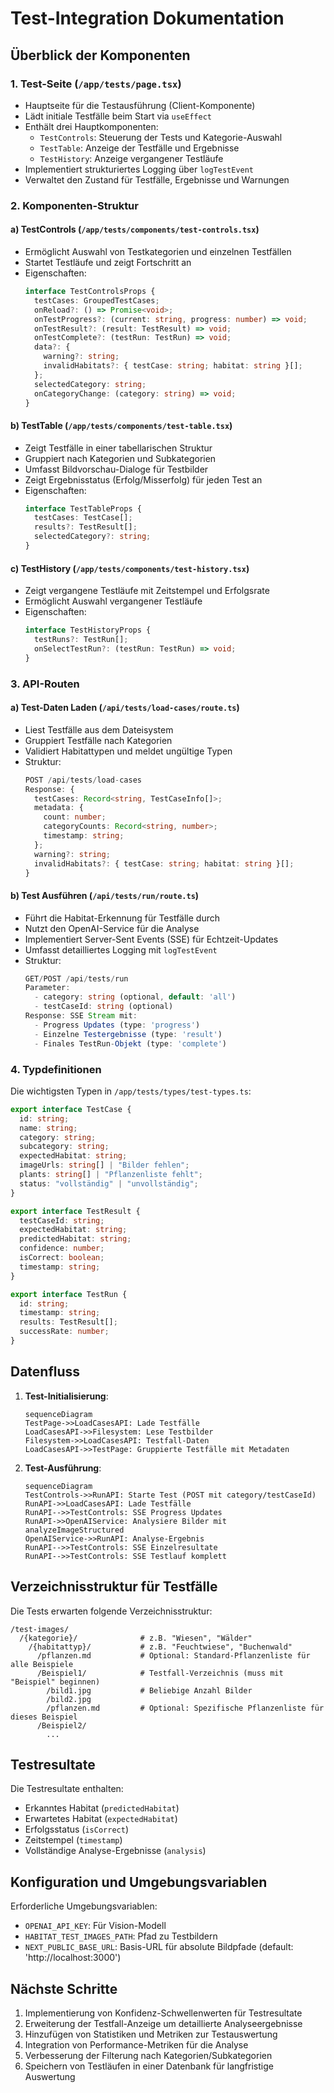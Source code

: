 # Test-Integration Dokumentation

## Überblick der Komponenten

### 1. Test-Seite (`/app/tests/page.tsx`)
- Hauptseite für die Testausführung (Client-Komponente)
- Lädt initiale Testfälle beim Start via `useEffect`
- Enthält drei Hauptkomponenten:
  - `TestControls`: Steuerung der Tests und Kategorie-Auswahl
  - `TestTable`: Anzeige der Testfälle und Ergebnisse
  - `TestHistory`: Anzeige vergangener Testläufe
- Implementiert strukturiertes Logging über `logTestEvent`
- Verwaltet den Zustand für Testfälle, Ergebnisse und Warnungen

### 2. Komponenten-Struktur

#### a) TestControls (`/app/tests/components/test-controls.tsx`)
- Ermöglicht Auswahl von Testkategorien und einzelnen Testfällen
- Startet Testläufe und zeigt Fortschritt an
- Eigenschaften:
  ```typescript
  interface TestControlsProps {
    testCases: GroupedTestCases;
    onReload?: () => Promise<void>;
    onTestProgress?: (current: string, progress: number) => void;
    onTestResult?: (result: TestResult) => void;
    onTestComplete?: (testRun: TestRun) => void;
    data?: {
      warning?: string;
      invalidHabitats?: { testCase: string; habitat: string }[];
    };
    selectedCategory: string;
    onCategoryChange: (category: string) => void;
  }
  ```

#### b) TestTable (`/app/tests/components/test-table.tsx`)
- Zeigt Testfälle in einer tabellarischen Struktur
- Gruppiert nach Kategorien und Subkategorien
- Umfasst Bildvorschau-Dialoge für Testbilder
- Zeigt Ergebnisstatus (Erfolg/Misserfolg) für jeden Test an
- Eigenschaften:
  ```typescript
  interface TestTableProps {
    testCases: TestCase[];
    results?: TestResult[];
    selectedCategory?: string;
  }
  ```

#### c) TestHistory (`/app/tests/components/test-history.tsx`)
- Zeigt vergangene Testläufe mit Zeitstempel und Erfolgsrate
- Ermöglicht Auswahl vergangener Testläufe
- Eigenschaften:
  ```typescript
  interface TestHistoryProps {
    testRuns?: TestRun[];
    onSelectTestRun?: (testRun: TestRun) => void;
  }
  ```

### 3. API-Routen

#### a) Test-Daten Laden (`/api/tests/load-cases/route.ts`)
- Liest Testfälle aus dem Dateisystem
- Gruppiert Testfälle nach Kategorien
- Validiert Habitattypen und meldet ungültige Typen
- Struktur:
  ```typescript
  POST /api/tests/load-cases
  Response: {
    testCases: Record<string, TestCaseInfo[]>;
    metadata: {
      count: number;
      categoryCounts: Record<string, number>;
      timestamp: string;
    };
    warning?: string;
    invalidHabitats?: { testCase: string; habitat: string }[];
  }
  ```

#### b) Test Ausführen (`/api/tests/run/route.ts`)
- Führt die Habitat-Erkennung für Testfälle durch
- Nutzt den OpenAI-Service für die Analyse
- Implementiert Server-Sent Events (SSE) für Echtzeit-Updates
- Umfasst detailliertes Logging mit `logTestEvent`
- Struktur:
  ```typescript
  GET/POST /api/tests/run
  Parameter:
    - category: string (optional, default: 'all')
    - testCaseId: string (optional)
  Response: SSE Stream mit:
    - Progress Updates (type: 'progress')
    - Einzelne Testergebnisse (type: 'result')
    - Finales TestRun-Objekt (type: 'complete')
  ```

### 4. Typdefinitionen

Die wichtigsten Typen in `/app/tests/types/test-types.ts`:

```typescript
export interface TestCase {
  id: string;
  name: string;
  category: string;
  subcategory: string;
  expectedHabitat: string;
  imageUrls: string[] | "Bilder fehlen";
  plants: string[] | "Pflanzenliste fehlt";
  status: "vollständig" | "unvollständig";
}

export interface TestResult {
  testCaseId: string;
  expectedHabitat: string;
  predictedHabitat: string;
  confidence: number;
  isCorrect: boolean;
  timestamp: string;
}

export interface TestRun {
  id: string;
  timestamp: string;
  results: TestResult[];
  successRate: number;
}
```

## Datenfluss

1. **Test-Initialisierung**:
   ```mermaid
   sequenceDiagram
   TestPage->>LoadCasesAPI: Lade Testfälle
   LoadCasesAPI->>Filesystem: Lese Testbilder
   Filesystem->>LoadCasesAPI: Testfall-Daten
   LoadCasesAPI->>TestPage: Gruppierte Testfälle mit Metadaten
   ```

2. **Test-Ausführung**:
   ```mermaid
   sequenceDiagram
   TestControls->>RunAPI: Starte Test (POST mit category/testCaseId)
   RunAPI->>LoadCasesAPI: Lade Testfälle
   RunAPI-->>TestControls: SSE Progress Updates
   RunAPI->>OpenAIService: Analysiere Bilder mit analyzeImageStructured
   OpenAIService->>RunAPI: Analyse-Ergebnis
   RunAPI-->>TestControls: SSE Einzelresultate
   RunAPI-->>TestControls: SSE Testlauf komplett
   ```

## Verzeichnisstruktur für Testfälle

Die Tests erwarten folgende Verzeichnisstruktur:

```
/test-images/
  /{kategorie}/              # z.B. "Wiesen", "Wälder"
    /{habitattyp}/           # z.B. "Feuchtwiese", "Buchenwald"
      /pflanzen.md           # Optional: Standard-Pflanzenliste für alle Beispiele
      /Beispiel1/            # Testfall-Verzeichnis (muss mit "Beispiel" beginnen)
        /bild1.jpg           # Beliebige Anzahl Bilder
        /bild2.jpg
        /pflanzen.md         # Optional: Spezifische Pflanzenliste für dieses Beispiel
      /Beispiel2/
        ...
```

## Testresultate

Die Testresultate enthalten:
- Erkanntes Habitat (`predictedHabitat`)
- Erwartetes Habitat (`expectedHabitat`)
- Erfolgsstatus (`isCorrect`)
- Zeitstempel (`timestamp`)
- Vollständige Analyse-Ergebnisse (`analysis`)

## Konfiguration und Umgebungsvariablen

Erforderliche Umgebungsvariablen:
- `OPENAI_API_KEY`: Für Vision-Modell
- `HABITAT_TEST_IMAGES_PATH`: Pfad zu Testbildern
- `NEXT_PUBLIC_BASE_URL`: Basis-URL für absolute Bildpfade (default: 'http://localhost:3000')

## Nächste Schritte

1. Implementierung von Konfidenz-Schwellenwerten für Testresultate
2. Erweiterung der Testfall-Anzeige um detaillierte Analyseergebnisse
3. Hinzufügen von Statistiken und Metriken zur Testauswertung
4. Integration von Performance-Metriken für die Analyse
5. Verbesserung der Filterung nach Kategorien/Subkategorien
6. Speichern von Testläufen in einer Datenbank für langfristige Auswertung 